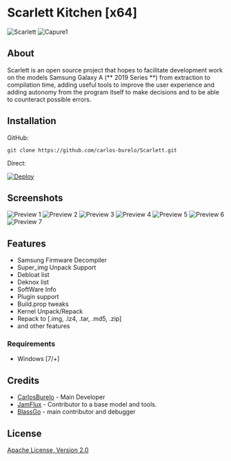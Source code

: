# Scarlett Kitchen [x64]
![Scarlett](https://carlos-burelo.github.io/Scarlett/assets/Banner.png)
![Capure1](https://carlos-burelo.github.io/Scarlett/assets/img/preview_1.png)


## About

Scarlett is an open source project that hopes to facilitate development work on the models
Samsung Galaxy A (** 2019 Series **) from extraction to compilation time, adding
useful tools to improve the user experience and adding autonomy from the program itself
to make decisions and to be able to counteract possible errors.

## Installation

GitHub:

```git
git clone https://github.com/carlos-burelo/Scarlett.git
```

Direct:

[![Deploy](https://raw.githubusercontent.com/amerhukic/AHDownloadButton/master/Demo.gif)](https://github.com/carlos-burelo/Scarlett.git)


## Screenshots
![Preview 1](https://carlos-burelo.github.io/Scarlett/assets/img/preview_1.png)
![Preview 2](https://carlos-burelo.github.io/Scarlett/assets/img/preview_2.png)
![Preview 3](https://carlos-burelo.github.io/Scarlett/assets/img/preview_3.png)
![Preview 4](https://carlos-burelo.github.io/Scarlett/assets/img/preview_4.png)
![Preview 5](https://carlos-burelo.github.io/Scarlett/assets/img/preview_5.png)
![Preview 6](https://carlos-burelo.github.io/Scarlett/assets/img/preview_6.png)
![Preview 7](https://carlos-burelo.github.io/Scarlett/assets/img/preview_7.png)

## Features

* Samsung Firmware Decompiler
* Super_img Unpack Support
* Debloat list
* Deknox list
* SoftWare Info
* Plugin support
* Build.prop tweaks
* Kernel Unpack/Repack
* Repack to [.img, .lz4, .tar, .md5, .zip]
* and other features

### Requirements

* Windows [7/+]

## Credits

* [CarlosBurelo](https://github.com/carlos-burelo) - Main Developer
* [JamFlux](https://github.com/jamflux/) - Contributor to a base model and tools.
* [BlassGo](https://github.com/no-se-su.user/) - main contributor and debugger

## License

[Apache License, Version 2.0](http://www.apache.org/licenses/LICENSE-2.0.html)
